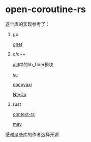 # open-coroutine-rs
这个库的实现参考了：
1. go
   
   [gnet](https://github.com/panjf2000/gnet)

2. c/c++
   
   [acl](https://github.com/acl-dev/acl)中的lib_fiber模块
   
   [sc](https://github.com/rhoot/sc)
   
   [cocoyaxi](https://github.com/idealvin/cocoyaxi)
   
   [NtyCo](https://github.com/wangbojing/NtyCo)

3. rust
   
   [context-rs](https://github.com/zonyitoo/context-rs)
   
   [may](https://github.com/Xudong-Huang/may)

感谢这些库的作者选择开源
